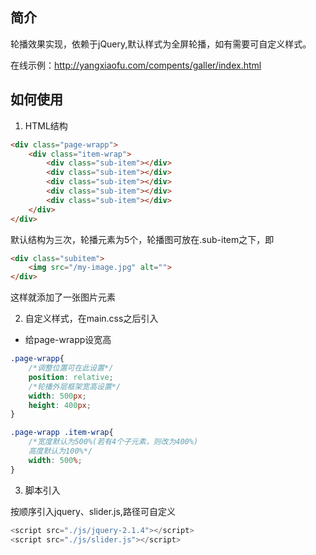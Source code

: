 ## 简介

轮播效果实现，依赖于jQuery,默认样式为全屏轮播，如有需要可自定义样式。

在线示例：http://yangxiaofu.com/compents/galler/index.html
## 如何使用

1. HTML结构

```html
<div class="page-wrapp">
	<div class="item-wrap">
		<div class="sub-item"></div>
		<div class="sub-item"></div>
		<div class="sub-item"></div>
		<div class="sub-item"></div>
		<div class="sub-item"></div>
	</div>
</div>
```

默认结构为三次，轮播元素为5个，轮播图可放在.sub-item之下，即

```html
<div class="subitem">
	<img src="/my-image.jpg" alt="">
</div>
```
这样就添加了一张图片元素


2. 自定义样式，在main.css之后引入

* 给page-wrapp设宽高

```css
.page-wrapp{
	/*调整位置可在此设置*/
	position: relative;
	/*轮播外层框架宽高设置*/
	width: 500px;
	height: 400px;
}

.page-wrapp .item-wrap{
	/*宽度默认为500%(若有4个子元素，则改为400%)
	高度默认为100%*/
	width: 500%;
}
```

3. 脚本引入

按顺序引入jquery、slider.js,路径可自定义

```javascript
<script src="./js/jquery-2.1.4"></script>
<script src="./js/slider.js"></script>
```

